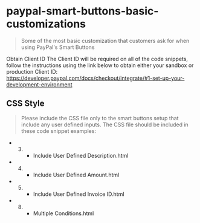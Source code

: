 # paypal-smart-buttons-basic-customizations

> Some of the most basic customization that customers ask for when using PayPal's Smart Buttons

Obtain Client ID
The Client ID will be required on all of the code snippets, follow the instructions using the link below to obtain either your sandbox or production Client ID:
https://developer.paypal.com/docs/checkout/integrate/#1-set-up-your-development-environment

## CSS Style

> Please include the CSS file only to the smart buttons setup that include any user defined inputs. The CSS file should be included in these code snippet examples:

- 3.  - Include User Defined Description.html
- 4.  - Include User Defined Amount.html
- 5.  - Include User Defined Invoice ID.html
- 8.  - Multiple Conditions.html
